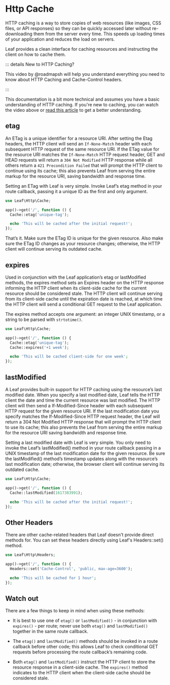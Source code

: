 # Http Cache

<!-- markdownlint-disable no-inline-html -->

<script setup>
import VideoModal from '@theme/components/shared/VideoModal.vue'
</script>

HTTP caching is a way to store copies of web resources (like images, CSS files, or API responses) so they can be quickly accessed later without re-downloading them from the server every time. This speeds up loading times of your application and reduces the load on servers.

Leaf provides a clean interface for caching resources and instructing the client on how to cache them.

::: details New to HTTP Caching?

This video by @roadmapsh will help you understand everything you need to know about HTTP Caching and Cache-Control headers.

<VideoModal
  title="Lesson by @roadmapsh"
  subject="Everything you need to know about HTTP Caching"
  description="Web Cache or HTTP Cache allows you to store a copy of a resource and serve it back when requested. Serving the item from the cache, instead of re-downloading it from the origin server eases the load on the server, improves performance, and reduces the bandwidth usage on the server..."
  videoUrl="https://www.youtube.com/embed/HiBDZgTNpXY"
/>

:::

This documentation is a bit more technical and assumes you have a basic understanding of HTTP caching. If you're new to caching, you can watch the video above or [read this article](https://www.keycdn.com/blog/http-cache-headers) to get a better understanding.

## etag

An ETag is a unique identifier for a resource URI. After setting the Etag headers, the HTTP client will send an `If-None-Match` header with each subsequent HTTP request of the same resource URI. If the ETag value for the resource URI matches the `If-None-Match` HTTP request header, GET and HEAD requests will return a `304 Not Modified` HTTP response while all others return a `421 Precondition Failed` that will prompt the HTTP client to continue using its cache; this also prevents Leaf from serving the entire markup for the resource URI, saving bandwidth and response time.

Setting an ETag with Leaf is very simple. Invoke Leaf’s etag method in your route callback, passing it a unique ID as the first and only argument.

```php
use Leaf\Http\Cache;

app()->get('/', function () {
  Cache::etag('unique-tag');

  echo 'This will be cached after the initial request!';
});
```

That’s it. Make sure the ETag ID is unique for the given resource. Also make sure the ETag ID changes as your resource changes; otherwise, the HTTP client will continue serving its outdated cache.

## expires

Used in conjunction with the Leaf application’s etag or lastModified methods, the expires method sets an Expires header on the HTTP response informing the HTTP client when its client-side cache for the current resource should be considered stale. The HTTP client will continue serving from its client-side cache until the expiration date is reached, at which time the HTTP client will send a conditional GET request to the Leaf application.

The expires method accepts one argument: an integer UNIX timestamp, or a string to be parsed with `strtotime()`.

```php
use Leaf\Http\Cache;

app()->get('/', function () {
  Cache::etag('unique-tag');
  Cache::expires('+1 week');

  echo 'This will be cached client-side for one week';
});
```

## lastModified

A Leaf provides built-in support for HTTP caching using the resource’s last modified date. When you specify a last modified date, Leaf tells the HTTP client the date and time the current resource was last modified. The HTTP client will then send a If-Modified-Since header with each subsequent HTTP request for the given resource URI. If the last modification date you specify matches the If-Modified-Since HTTP request header, the Leaf will return a 304 Not Modified HTTP response that will prompt the HTTP client to use its cache; this also prevents the Leaf from serving the entire markup for the resource URI saving bandwidth and response time.

Setting a last modified date with Leaf is very simple. You only need to invoke the Leaf’s lastModified() method in your route callback passing in a UNIX timestamp of the last modification date for the given resource. Be sure the lastModified() method’s timestamp updates along with the resource’s last modification date; otherwise, the browser client will continue serving its outdated cache.

```php
use Leaf\Http\Cache;

app()->get('/', function () {
  Cache::lastModified(1617383991);

  echo 'This will be cached after the initial request!';
});
```

## Other Headers

There are other cache-related headers that Leaf doesn't provide direct methods for. You can set these headers directly using Leaf's Headers::set() method.

```php
use Leaf\Http\Headers;

app()->get('/', function () {
  Headers::set('Cache-Control', 'public, max-age=3600');

  echo 'This will be cached for 1 hour';
});
```

## Watch out

There are a few things to keep in mind when using these methods:

- It is best to use one of `etag()` or `lastModified()` - in conjunction with `expires()` - per route; never use both `etag()` and `lastModified()` together in the same route callback.

- The `etag()` and `lastModified()` methods should be invoked in a route callback before other code; this allows Leaf to check conditional GET requests before processing the route callback’s remaining code.

- Both `etag()` and `lastModified()` instruct the HTTP client to store the resource response in a client-side cache. The `expires()` method indicates to the HTTP client when the client-side cache should be considered stale.
